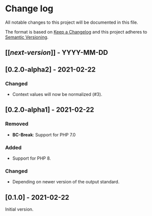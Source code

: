 # Change log
All notable changes to this project will be documented in this file.

The format is based on [Keep a Changelog](http://keepachangelog.com/)
and this project adheres to [Semantic Versioning](http://semver.org/).

## [[*next-version*]] - YYYY-MM-DD

## [0.2.0-alpha2] - 2021-02-22
### Changed
- Context values will now be normalized (#3).

## [0.2.0-alpha1] - 2021-02-22
### Removed
- **BC-Break**: Support for PHP 7.0

### Added
- Support for PHP 8.

### Changed
- Depending on newer version of the output standard.

## [0.1.0] - 2021-02-22
Initial version.
